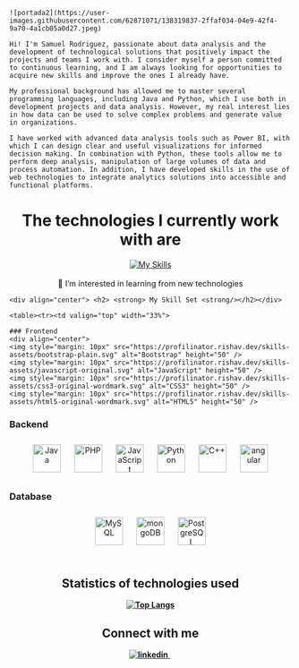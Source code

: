 <!DOCTYPE html>
<html lang="en">
<head>
    <meta charset="UTF-8">
    <meta name="viewport" content="width=device-width, initial-scale=1.0">
    <title>hv</title>
</head>

<body>
     
    ![portada2](https://user-images.githubusercontent.com/62871071/138319837-2ffaf034-04e9-42f4-9a70-4a1cb05a0d27.jpeg)

    Hi! I'm Samuel Rodriguez, passionate about data analysis and the development of technological solutions that positively impact the projects and teams I work with. I consider myself a person committed to continuous learning, and I am always looking for opportunities to acquire new skills and improve the ones I already have.

    My professional background has allowed me to master several programming languages, including Java and Python, which I use both in development projects and data analysis. However, my real interest lies in how data can be used to solve complex problems and generate value in organizations.
    
    I have worked with advanced data analysis tools such as Power BI, with which I can design clear and useful visualizations for informed decision making. In combination with Python, these tools allow me to perform deep analysis, manipulation of large volumes of data and process automation. In addition, I have developed skills in the use of web technologies to integrate analytics solutions into accessible and functional platforms.
    
<div align="center"> <h1> <strong> The technologies I currently work with are </strong> </h1> </div>   

<p align="center">
    <a href="https://skillicons.dev">
        <img src="https://skillicons.dev/icons?i=ts,react,nodejs,go,aws,docker,kubernetes,git,linux,postman" alt="My Skills">
      </a>
      <br><br>
      👀 I’m interested in learning from new technologies
    </p>
    
    <div align="center"> <h2> <strong> My Skill Set <strong/></h2></div>
    
    <table><tr><td valign="top" width="33%">
    
    ### Frontend  
    <div align="center">  
    <img style="margin: 10px" src="https://profilinator.rishav.dev/skills-assets/bootstrap-plain.svg" alt="Bootstrap" height="50" />
    <img style="margin: 10px" src="https://profilinator.rishav.dev/skills-assets/javascript-original.svg" alt="JavaScript" height="50" />        
    <img style="margin: 10px" src="https://profilinator.rishav.dev/skills-assets/css3-original-wordmark.svg" alt="CSS3" height="50" />  
    <img style="margin: 10px" src="https://profilinator.rishav.dev/skills-assets/html5-original-wordmark.svg" alt="HTML5" height="50" />
</div>

</td><td valign="top" width="33%">

### Backend  
<div align="center">
<img style="margin: 10px" src="https://profilinator.rishav.dev/skills-assets/java-original.svg" alt="Java" height="50" />
<img style="margin: 10px" src="https://profilinator.rishav.dev/skills-assets/php-original.svg" alt="PHP" height="50" /> 
<img style="margin: 10px" src="https://profilinator.rishav.dev/skills-assets/javascript-original.svg" alt="JavaScript" height="50" />  
<img style="margin: 10px" src="https://profilinator.rishav.dev/skills-assets/python-original.svg" alt="Python" height="50" />
<img style="margin: 10px" src="https://profilinator.rishav.dev/skills-assets/cplusplus-original.svg" alt="C++" height="50" />
<img style="margin: 10px" src="https://user-images.githubusercontent.com/25181517/183890595-779a7e64-3f43-4634-bad2-eceef4e80268.png" alt="angular" height="50" />
</div>

</td><td valign="top" width="33%">

### Database 
<div align="center">  
<img style="margin: 10px" src="https://user-images.githubusercontent.com/25181517/183896128-ec99105a-ec1a-4d85-b08b-1aa1620b2046.png" alt="MySQL" height="50" />    
<img style="margin: 10px" src="https://profilinator.rishav.dev/skills-assets/linux-original.svg" alt="	mongoDB" height="50" />  
<img style="margin: 10px" src="https://user-images.githubusercontent.com/25181517/117208740-bfb78400-adf5-11eb-97bb-09072b6bedfc.png" alt="	PostgreSQL" height="50" />  

</div>

</td></tr></table>
  
<br/>

<div align="center"> <h2> <strong> Statistics of technologies used <strong/></h2></div>

<p align="center">
  <a href="https://github.com/anuraghazra/github-readme-stats">
    <img src="https://github-readme-stats.vercel.app/api/top-langs/?username=jnates" alt="Top Langs">
  </a>
</p>

<div align="center"> <h2> <strong> Connect with me <strong/></h2></div>
<div align="center">
<a href="https://www.linkedin.com/in/samuel-david-rodriguez-reyes-950304241/" target="_blank">
<img src=https://img.shields.io/badge/linkedin-%231E77B5.svg?&style=for-the-badge&logo=linkedin&logoColor=white alt=linkedin style="margin-bottom: 5px;" />
</a> 
</div>
</body>
</html>
